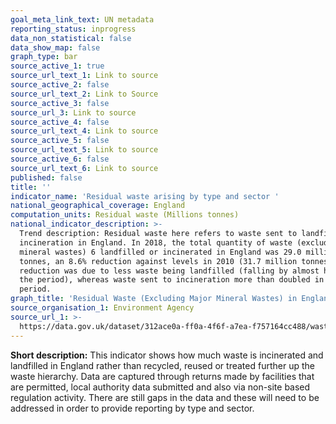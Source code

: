 ```yaml
---
goal_meta_link_text: UN metadata
reporting_status: inprogress
data_non_statistical: false
data_show_map: false
graph_type: bar
source_active_1: true
source_url_text_1: Link to source
source_active_2: false
source_url_text_2: Link to Source
source_active_3: false
source_url_3: Link to source
source_active_4: false
source_url_text_4: Link to source
source_active_5: false
source_url_text_5: Link to source
source_active_6: false
source_url_text_6: Link to source
published: false
title: ''
indicator_name: 'Residual waste arising by type and sector '
national_geographical_coverage: England
computation_units: Residual waste (Millions tonnes)
national_indicator_description: >-
  Trend description: Residual waste here refers to waste sent to landfill or
  incineration in England. In 2018, the total quantity of waste (excluding major
  mineral wastes) 6 landfilled or incinerated in England was 29.0 million
  tonnes, an 8.6% reduction against levels in 2010 (31.7 million tonnes). This
  reduction was due to less waste being landfilled (falling by almost half over
  the period), whereas waste sent to incineration more than doubled in the same
  period.
graph_title: 'Residual Waste (Excluding Major Mineral Wastes) in England, 2010 to 2018'
source_organisation_1: Environment Agency
source_url_1: >-
  https://data.gov.uk/dataset/312ace0a-ff0a-4f6f-a7ea-f757164cc488/waste-data-interrogator-2018
---
```

**Short description:** This indicator shows how much waste is incinerated and landfilled in England rather than recycled, reused or treated further up the waste hierarchy. Data are captured through returns made by facilities that are permitted, local authority data submitted and also via non-site based regulation activity. There are still gaps in the data and these will need to be addressed in order to provide reporting by type and sector.
